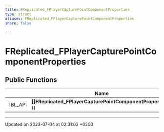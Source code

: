 ```yaml
---
title: FReplicated_FPlayerCapturePointComponentProperties
type: struct
aliases: FReplicated_FPlayerCapturePointComponentProperties
share: false

---
```


# FReplicated_FPlayerCapturePointComponentProperties





## Public Functions

|                | Name           |
| -------------- | -------------- |
| TBL_API | **[[FReplicated_FPlayerCapturePointComponentProperties]]**() |

-------------------------------

Updated on 2023-07-04 at 02:31:02 +0200